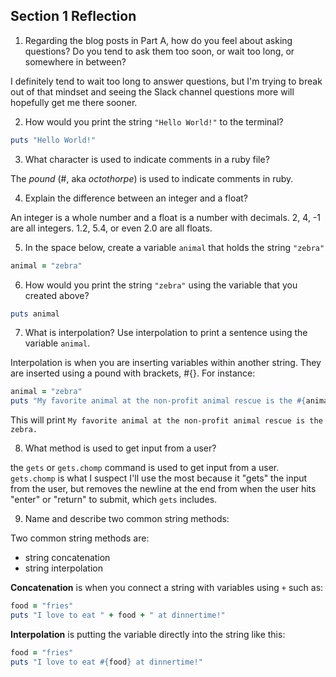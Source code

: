 ## Section 1 Reflection

1. Regarding the blog posts in Part A, how do you feel about asking questions? Do you tend to ask them too soon, or wait too long, or somewhere in between?

I definitely tend to wait too long to answer questions, but I'm trying to break out of that mindset and seeing the Slack channel questions more will hopefully get me there sooner.

2. How would you print the string `"Hello World!"` to the terminal?

````ruby
puts "Hello World!"
````

3. What character is used to indicate comments in a ruby file?

The *pound* (#, aka *octothorpe*) is used to indicate comments in ruby.

4. Explain the difference between an integer and a float?

An integer is a whole number and a float is a number with decimals. 2, 4, -1 are all integers. 1.2, 5.4, or even 2.0 are all floats.

5. In the space below, create a variable `animal` that holds the string `"zebra"`

````ruby
animal = "zebra"
````

6. How would you print the string `"zebra"` using the variable that you created above?

````ruby
puts animal
````

7. What is interpolation? Use interpolation to print a sentence using the variable `animal`.

Interpolation is when you are inserting variables within another string. They are inserted using a pound with brackets, #{}. For instance:
````ruby
animal = "zebra"
puts "My favorite animal at the non-profit animal rescue is the #{animal}."
````
This will print `My favorite animal at the non-profit animal rescue is the zebra.`

8. What method is used to get input from a user?

the `gets` or `gets.chomp` command is used to get input from a user. `gets.chomp` is what I suspect I'll use the most because it "gets" the input from the user, but removes the newline at the end from when the user hits "enter" or "return" to submit, which `gets` includes.

9. Name and describe two common string methods:

Two common string methods are:
- string concatenation
- string interpolation

**Concatenation** is when you connect a string with variables using `+` such as:
````ruby
food = "fries"
puts "I love to eat " + food + " at dinnertime!"
````

**Interpolation** is putting the variable directly into the string like this:
````ruby
food = "fries"
puts "I love to eat #{food} at dinnertime!"
````
